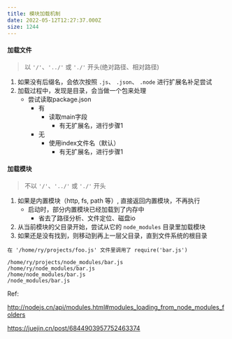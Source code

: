 ```yaml
---
title: 模块加载机制
date: 2022-05-12T12:27:37.000Z
size: 1244
---
```

#### 加载文件

>  以 `'/'`、`'../'` 或 `'./'` 开头(绝对路径、相对路径)

1. 如果没有后缀名，会依次按照 `.js`、 `.json`、 `.node` 进行扩展名补足尝试
2. 加载过程中，发现是目录，会当做一个包来处理
   - 尝试读取package.json
     - 有
       - 读取main字段
         - 有无扩展名，进行步骤1
     - 无
       - 使用index文件名（默认）
         - 有无扩展名，进行步骤1

#### 加载模块

> 不以 `'/'`、`'../'` 或 `'./'` 开头

1. 如果是内置模块（http, fs, path 等）, 直接返回内置模块，不再执行
   - 启动时，部分内置模块已经加载到了内存中
     - 省去了路径分析、文件定位、磁盘io 
2. 从当前模块的父目录开始，尝试从它的 `node_modules` 目录里加载模块
3. 如果还是没有找到，则移动到再上一层父目录，直到文件系统的根目录

```
在 '/home/ry/projects/foo.js' 文件里调用了 require('bar.js')

/home/ry/projects/node_modules/bar.js
/home/ry/node_modules/bar.js
/home/node_modules/bar.js
/node_modules/bar.js
```



Ref:

http://nodejs.cn/api/modules.html#modules_loading_from_node_modules_folders

https://juejin.cn/post/6844903957752463374
